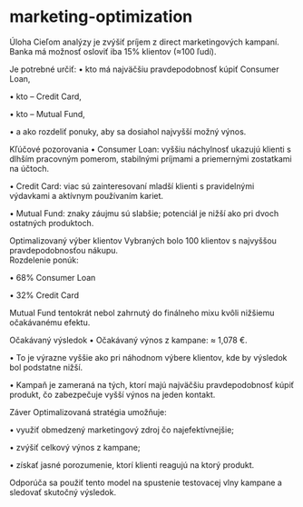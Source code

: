 # marketing-optimization

Úloha
Cieľom analýzy je zvýšiť príjem z direct marketingových kampaní.  
Banka má možnosť osloviť iba 15% klientov (≈100 ľudí).  

Je potrebné určiť:
•	kto má najväčšiu pravdepodobnosť kúpiť Consumer Loan,

•	kto – Credit Card,

•	kto – Mutual Fund,

•	a ako rozdeliť ponuky, aby sa dosiahol najvyšší možný výnos.

Kľúčové pozorovania
•	Consumer Loan: vyššiu náchylnosť ukazujú klienti s dlhším pracovným pomerom, stabilnými príjmami a priemernými zostatkami na účtoch.  

•	Credit Card: viac sú zainteresovaní mladší klienti s pravidelnými výdavkami a aktívnym používaním kariet.  

•	Mutual Fund: znaky záujmu sú slabšie; potenciál je nižší ako pri dvoch ostatných produktoch.  

Optimalizovaný výber klientov
Vybraných bolo 100 klientov s najvyššou pravdepodobnosťou nákupu.  
Rozdelenie ponúk:  

•	68% Consumer Loan 

•	32% Credit Card

 Mutual Fund tentokrát nebol zahrnutý do finálneho mixu kvôli nižšiemu očakávanému efektu.
         

Očakávaný výsledok
•	Očakávaný výnos z kampane: ≈ 1,078 €.  

•	To je výrazne vyššie ako pri náhodnom výbere klientov, kde by výsledok bol podstatne nižší.

•	Kampaň je zameraná na tých, ktorí majú najväčšiu pravdepodobnosť kúpiť produkt, čo zabezpečuje vyšší výnos na jeden kontakt.
 
Záver
Optimalizovaná stratégia umožňuje:  

•	využiť obmedzený marketingový zdroj čo najefektívnejšie;

•	zvýšiť celkový výnos z kampane;

•	získať jasné porozumenie, ktorí klienti reagujú na ktorý produkt.  

Odporúča sa použiť tento model na spustenie testovacej vlny kampane a sledovať skutočný výsledok.  
